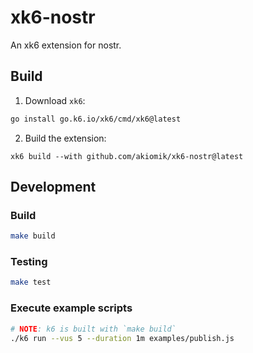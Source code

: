 # xk6-nostr

An xk6 extension for nostr.

## Build

1. Download `xk6`:

```bash
go install go.k6.io/xk6/cmd/xk6@latest
```

2. Build the extension:

```
xk6 build --with github.com/akiomik/xk6-nostr@latest
```

## Development

### Build

```bash
make build
```

### Testing

```bash
make test
```

### Execute example scripts

```bash
# NOTE: k6 is built with `make build`
./k6 run --vus 5 --duration 1m examples/publish.js
```
